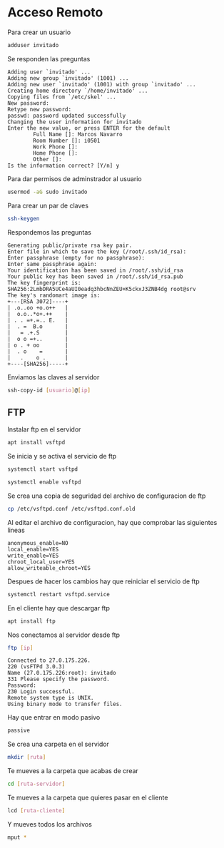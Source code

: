 # Acceso Remoto

Para crear un usuario
```bash
adduser invitado
```
Se responden las preguntas
```
Adding user `invitado' ...
Adding new group `invitado' (1001) ...
Adding new user `invitado' (1001) with group `invitado' ...
Creating home directory `/home/invitado' ...
Copying files from `/etc/skel' ...
New password: 
Retype new password: 
passwd: password updated successfully
Changing the user information for invitado
Enter the new value, or press ENTER for the default
        Full Name []: Marcos Navarro
        Room Number []: i0501
        Work Phone []: 
        Home Phone []: 
        Other []: 
Is the information correct? [Y/n] y
```
Para dar permisos de adminstrador al usuario
```bash
usermod -aG sudo invitado
```

Para crear un par de claves
```bash
ssh-keygen
```
Respondemos las preguntas
```
Generating public/private rsa key pair.
Enter file in which to save the key (/root/.ssh/id_rsa): 
Enter passphrase (empty for no passphrase): 
Enter same passphrase again: 
Your identification has been saved in /root/.ssh/id_rsa
Your public key has been saved in /root/.ssh/id_rsa.pub
The key fingerprint is:
SHA256:2LmbDRA5UCe4aUI0eadq3hbcNnZEU+K5ckxJ3ZNB4dg root@srv
The key's randomart image is:
+---[RSA 3072]----+
| .o..oo +o.o++   |
|  o.o..*o+.++    |
| . . =+.=.. E.   |
|  . =  B.o       |
|   = .+.S        |
|  o o =+..       |
| o . + oo        |
|  . o    =       |
|   .    o .      |
+----[SHA256]-----+
```
Enviamos las claves al servidor
```bash
ssh-copy-id [usuario]@[ip]
```

## FTP
Instalar ftp en el servidor
```bash
apt install vsftpd
```
Se inicia y se activa el servicio de ftp
```bash
systemctl start vsftpd
```
```bash
systemctl enable vsftpd
```
Se crea una copia de seguridad del archivo de configuracion de ftp
```bash
cp /etc/vsftpd.conf /etc/vsftpd.conf.old
```
Al editar el archivo de configuracion, hay que comprobar las siguientes lineas
```
anonymous_enable=NO
local_enable=YES
write_enable=YES
chroot_local_user=YES
allow_writeable_chroot=YES
```
Despues de hacer los cambios hay que reiniciar el servicio de ftp
```bash
systemctl restart vsftpd.service
```
En el cliente hay que descargar ftp
```bash
apt install ftp
```
Nos conectamos al servidor desde ftp
```bash
ftp [ip]
```
```
Connected to 27.0.175.226.
220 (vsFTPd 3.0.3)
Name (27.0.175.226:root): invitado
331 Please specify the password.
Password:
230 Login successful.
Remote system type is UNIX.
Using binary mode to transfer files.
```
Hay que entrar en modo pasivo
```bash
passive
```
Se crea una carpeta en el servidor
```bash
mkdir [ruta]
```
Te mueves a la carpeta que acabas de crear
```bash
cd [ruta-servidor]
```
Te mueves a la carpeta que quieres pasar en el cliente
```bash
lcd [ruta-cliente]
```
Y mueves todos los archivos
```bash
mput *
```
<!--stackedit_data:
eyJoaXN0b3J5IjpbMTgyNTQ2NDc3MywtMTgzNTAzOTMwNywtMj
c5ODQ5NTI5LC02MTkxMzI5NTYsMTcyMjkyODQ3LDg4NTc0NTg3
MywtMTgyMjY0NzY2MywtMjA4ODc0NjYxMiw3MzA5OTgxMTZdfQ
==
-->